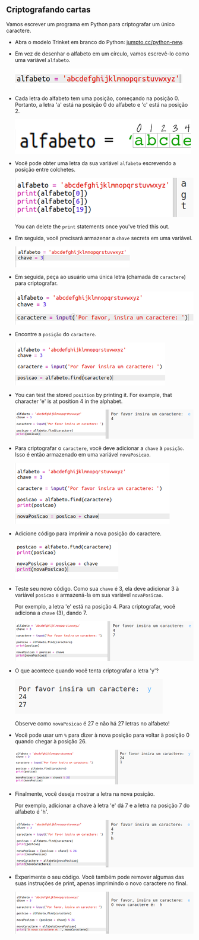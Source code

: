 ## Criptografando cartas

Vamos escrever um programa em Python para criptografar um único caractere.

+ Abra o modelo Trinket em branco do Python: <a href="http://jumpto.cc/python-new" target="_blank">jumpto.cc/python-new</a>.

+ Em vez de desenhar o alfabeto em um círculo, vamos escrevê-lo como uma variável `alfabeto`.
    
    ![screenshot](images/messages-alphabet.png)

+ Cada letra do alfabeto tem uma posição, começando na posição 0. Portanto, a letra 'a' está na posição 0 do alfabeto e 'c' está na posição 2.
    
    ![screenshot](images/messages-array.png)

+ Você pode obter uma letra da sua variável `alfabeto` escrevendo a posição entre colchetes.
    
    ![screenshot](images/messages-alphabet-array.png)
    
    You can delete the `print` statements once you've tried this out.

+ Em seguida, você precisará armazenar a `chave` secreta em uma variável.
    
    ![screenshot](images/messages-key.png)

+ Em seguida, peça ao usuário uma única letra (chamada de `caractere`) para criptografar.
    
    ![screenshot](images/messages-character.png)

+ Encontre a `posição` do `caractere`.
    
    ![screenshot](images/messages-position.png)

+ You can test the stored `position` by printing it. For example, that character 'e' is at position 4 in the alphabet.
    
    ![screenshot](images/messages-position-test.png)

+ Para criptografar o `caractere`, você deve adicionar a `chave` à `posição`. Isso é então armazenado em uma variável `novaPosicao`.
    
    ![screenshot](images/messages-newposition.png)

+ Adicione código para imprimir a nova posição do caractere.
    
    ![screenshot](images/messages-newposition-print.png)

+ Teste seu novo código. Como sua `chave` é 3, ela deve adicionar 3 à variável `posicao` e armazená-la em sua variável `novaPosicao`.
    
    Por exemplo, a letra 'e' está na posição 4. Para criptografar, você adiciona a `chave` (3), dando 7.
    
    ![screenshot](images/messages-newposition-test.png)

+ O que acontece quando você tenta criptografar a letra 'y'?
    
    ![screenshot](images/messages-modulus-bug.png)
    
    Observe como `novaPosicao` é 27 e não há 27 letras no alfabeto!

+ Você pode usar um `%` para dizer à nova posição para voltar à posição 0 quando chegar à posição 26.
    
    ![screenshot](images/messages-modulus.png)

+ Finalmente, você deseja mostrar a letra na nova posição.
    
    Por exemplo, adicionar a chave à letra 'e' dá 7 e a letra na posição 7 do alfabeto é 'h'.
    
    ![screenshot](images/messages-newcharacter.png)

+ Experimente o seu código. Você também pode remover algumas das suas instruções de print, apenas imprimindo o novo caractere no final.
    
    ![screenshot](images/messages-enc-test.png)